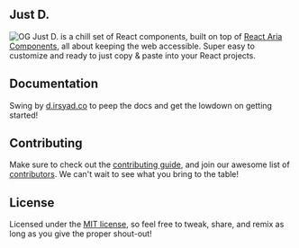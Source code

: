 ## Just D.

![OG](https://d.irsyad.co/opengraph-image.png)
Just D. is a chill set of React components, built on top of [React Aria Components](https://react-spectrum.adobe.com/react-aria/getting-started.html), all about keeping the web accessible. Super easy to customize and ready to just copy & paste into your React projects.


## Documentation
Swing by [d.irsyad.co](https://d.irsyad.co/docs/getting-started/introduction) to peep the docs and get the lowdown on getting started!

## Contributing

Make sure to check out the [contributing guide](https://d.irsyad.co/docs/prologue/contribution-guide), and join our awesome list of [contributors](https://github.com/irsyadadl/d./graphs/contributors). We can't wait to see what you bring to the table!

## License
Licensed under the [MIT license](https://github.com/irsyadadl/d./blob/main/LICENSE), so feel free to tweak, share, and remix as long as you give the proper shout-out!
